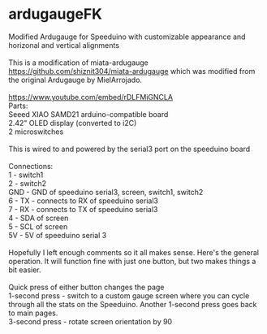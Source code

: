 # ardugaugeFK
Modified Ardugauge for Speeduino with customizable appearance and horizonal and vertical alignments<br>
<br>
This is a modification of miata-ardugauge https://github.com/shiznit304/miata-ardugauge which was modified from the original Ardugauge by MielArrojado.<br>
<br>
https://www.youtube.com/embed/rDLFMiGNCLA <br>
Parts:<br>
Seeed XIAO SAMD21 arduino-compatible board<br>
2.42" OLED display (converted to i2C)<br>
2 microswitches<br>
<br>
This is wired to and powered by the serial3 port on the speeduino board<br>
<br>
Connections:<br>
1 - switch1<br>
2 - switch2<br>
GND - GND of speeduino serial3, screen, switch1, switch2<br>
6 - TX - connects to RX of speeduino serial3<br>
7 - RX - connects to TX of speeduino serial3<br>
4 - SDA of screen<br>
5 - SCL of screen<br>
5V - 5V of speeduino serial 3<br>
<br>
Hopefully I left enough comments so it all makes sense. Here's the general operation. It will function fine with just one button, but two makes things a bit easier.<br>
<br>
Quick press of either button changes the page<br>
1-second press - switch to a custom gauge screen where you can cycle through all the stats on the Speeduino. Another 1-second press goes back to main pages.<br>
3-second press - rotate screen orientation by 90<br>

